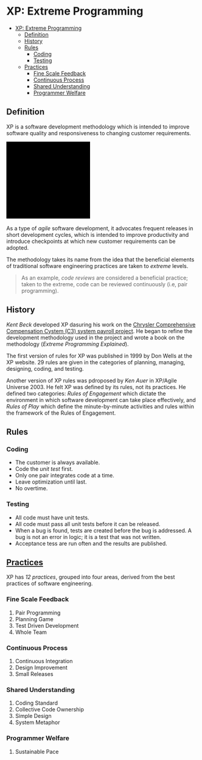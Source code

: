 # XP: Extreme Programming

- [XP: Extreme Programming](#xp-extreme-programming)
  - [Definition](#definition)
  - [History](#history)
  - [Rules](#rules)
    - [Coding](#coding)
    - [Testing](#testing)
  - [Practices](#practices)
    - [Fine Scale Feedback](#fine-scale-feedback)
    - [Continuous Process](#continuous-process)
    - [Shared Understanding](#shared-understanding)
    - [Programmer Welfare](#programmer-welfare)

## Definition

XP is a software development methodology which is intended to improve software quality and responsiveness to changing customer requirements.

![](2021-12-19-21-38-43.png)

As a type of *agile* software development, it advocates frequent releases in short development cycles, which is intended to improve productivity and introduce checkpoints at which new customer requirements can be adopted.

The methodology takes its name from the idea that the beneficial elements of traditional software engineering practices are taken to *extreme* levels.

> As an example, *code reviews* are considered a beneficial practice; taken to the extreme, code can be reviewed continuously (i.e, pair programming).

## History

*Kent Beck* developed XP dasuring his work on the [Chrysler Comprehensive Compensation Cystem (C3) system payroll project](https://en.wikipedia.org/wiki/Chrysler_Comprehensive_Compensation_System). He began to refine the development methodology used in the project and wrote a book on the methodology (*Extreme Programming Explained*).

The first version of rules for XP was published in 1999 by Don Wells at the XP website. 29 rules are given in the categories of planning, managing, designing, coding, and testing.

Another version of XP rules was pdroposed by *Ken Auer* in XP/Agile Universe 2003. He felt XP was defined by its rules, not its practices. He defined two categories: *Rules of Engagement* which dictate the environment in which software development can take place effectively, and *Rules of Play* which define the minute-by-minute activities and rules within the framework of the Rules of Engagement.

## Rules

### Coding

* The customer is always available.
* Code the *unit test* first.
* Only one pair integrates code at a time.
* Leave optimization until last.
* No overtime.

### Testing

* All code must have unit tests.
* All code must pass all unit tests before it can be released.
* When a bug is found, tests are created before the bug is addressed. A bug is not an error in logic; it is a test that was not written.
* Acceptance tess are run often and the results are published.

## [Practices](https://en.wikipedia.org/wiki/Extreme_programming_practices)

XP has *12 practices*, grouped into four areas, derived from the best practices of software engineering.

### Fine Scale Feedback

1. Pair Programming
2. Planning Game
3. Test Driven Development
4. Whole Team

### Continuous Process

1. Continuous Integration
2. Design Improvement
3. Small Releases

### Shared Understanding

1. Coding Standard
2. Collective Code Ownership
3. Simple Design
4. System Metaphor
   
### Programmer Welfare

1. Sustainable Pace
